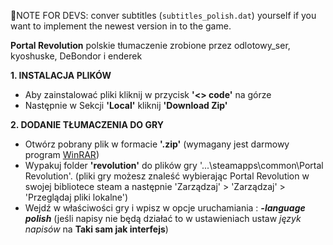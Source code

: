 📝NOTE FOR DEVS: conver subtitles (``subtitles_polish.dat``) yourself if you want to implement the newest version in to the game.

**Portal Revolution** polskie tłumaczenie zrobione przez odlotowy_ser, kyoshuske, DeBondor i enderek

**1. INSTALACJA PLIKÓW**
 - Aby zainstalować pliki kliknij w przycisk **'<> code'** na górze
 - Następnie w Sekcji **'Local'** kliknij **'Download Zip'**

**2. DODANIE TŁUMACZENIA DO GRY**
 - Otwórz pobrany plik w formacie **'.zip'** (wymagany jest darmowy program [WinRAR](https://www.win-rar.com/))
 - Wypakuj folder **'revolution'** do plików gry '...\steamapps\common\Portal Revolution'. (pliki gry możesz znaleść wybierając Portal Revolution w swojej bibliotece steam a następnie 'Zarządzaj' > 'Zarządzaj' > 'Przeglądaj pliki lokalne')
 - Wejdź w właściwości gry i wpisz w  opcje uruchamiania : ***-language polish*** (jeśli napisy nie będą działać to w ustawieniach ustaw *język napisów* na **Taki sam jak interfejs**)
